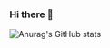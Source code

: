 ### Hi there 👋

![Anurag's GitHub stats](https://github-readme-stats.vercel.app/api?username=lizhienToT&show_icons=true&theme=merko)

